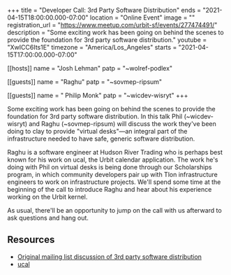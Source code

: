 +++
title = "Developer Call: 3rd Party Software Distribution"
ends = "2021-04-15T18:00:00.000-07:00"
location = "Online Event"
image = ""
registration_url = "https://www.meetup.com/urbit-sf/events/277474491/"
description = "Some exciting work has been going on behind the scenes to provide the foundation for 3rd party software distribution."
youtube = "XwICC6Its1E"
timezone = "America/Los_Angeles"
starts = "2021-04-15T17:00:00.000-07:00"

[[hosts]]
name = "Josh Lehman"
patp = "~wolref-podlex"

[[guests]]
name = "Raghu"
patp = "~sovmep-ripsum"

[[guests]]
name = " Philip Monk"
patp = "~wicdev-wisryt"
+++

Some exciting work has been going on behind the scenes to provide the foundation for 3rd party software distribution. In this talk Phil (~wicdev-wisryt) and Raghu (~sovmep-ripsum) will discuss the work they've been doing to clay to provide "virtual desks"—an integral part of the infrastructure needed to have safe, generic software distribution.

Raghu is a software engineer at Hudson River Trading who is perhaps best known for his work on ucal, the Urbit calendar application. The work he's doing with Phil on virtual desks is being done through our Scholarships program, in which community developers pair up with Tlon infrastructure engineers to work on infrastructure projects. We'll spend some time at the beginning of the call to introduce Raghu and hear about his experience working on the Urbit kernel.

As usual, there'll be an opportunity to jump on the call with us afterward to ask questions and hang out.

## Resources

- [Original mailing list discussion of 3rd party software distribution](https://groups.google.com/a/urbit.org)
- [ucal](https://github.com/taalhavras/ucal)
